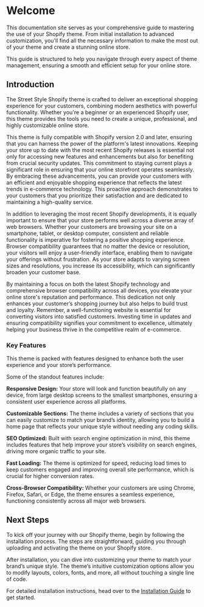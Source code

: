 # Welcome

This documentation site serves as your comprehensive guide to mastering the use of your Shopify theme. From initial installation to advanced customization, you'll find all the necessary information to make the most out of your theme and create a stunning online store.

This guide is structured to help you navigate through every aspect of theme management, ensuring a smooth and efficient setup for your online store.

## Introduction <!-- {docsify-ignore} -->

The Street Style Shopify theme is crafted to deliver an exceptional shopping experience for your customers, combining modern aesthetics with powerful functionality. Whether you're a beginner or an experienced Shopify user, this theme provides the tools you need to create a unique, professional, and highly customizable online store.

This theme is fully compatible with Shopify version 2.0 and later, ensuring that you can harness the power of the platform's latest innovations. Keeping your store up to date with the most recent Shopify releases is essential not only for accessing new features and enhancements but also for benefiting from crucial security updates. This commitment to staying current plays a significant role in ensuring that your online storefront operates seamlessly. By embracing these advancements, you can provide your customers with an efficient and enjoyable shopping experience that reflects the latest trends in e-commerce technology. This proactive approach demonstrates to your customers that you prioritize their satisfaction and are dedicated to maintaining a high-quality service.

In addition to leveraging the most recent Shopify developments, it is equally important to ensure that your store performs well across a diverse array of web browsers. Whether your customers are browsing your site on a smartphone, tablet, or desktop computer, consistent and reliable functionality is imperative for fostering a positive shopping experience. Browser compatibility guarantees that no matter the device or resolution, your visitors will enjoy a user-friendly interface, enabling them to navigate your offerings without frustration. As your store adapts to varying screen sizes and resolutions, you increase its accessibility, which can significantly broaden your customer base.

By maintaining a focus on both the latest Shopify technology and comprehensive browser compatibility across all devices, you elevate your online store's reputation and performance. This dedication not only enhances your customer’s shopping journey but also helps to build trust and loyalty. Remember, a well-functioning website is essential for converting visitors into satisfied customers. Investing time in updates and ensuring compatibility signifies your commitment to excellence, ultimately helping your business thrive in the competitive realm of e-commerce.

### Key Features <!-- {docsify-ignore} -->

This theme is packed with features designed to enhance both the user experience and your store’s performance.

Some of the standout features include:

**Responsive Design:** Your store will look and function beautifully on any device, from large desktop screens to the smallest smartphones, ensuring a consistent user experience across all platforms.

**Customizable Sections:** The theme includes a variety of sections that you can easily customize to match your brand’s identity, allowing you to build a home page that reflects your unique style without needing any coding skills.

**SEO Optimized:** Built with search engine optimization in mind, this theme includes features that help improve your store’s visibility on search engines, driving more organic traffic to your site.

**Fast Loading:** The theme is optimized for speed, reducing load times to keep customers engaged and improving overall site performance, which is crucial for higher conversion rates.

**Cross-Browser Compatibility:** Whether your customers are using Chrome, Firefox, Safari, or Edge, the theme ensures a seamless experience, functioning consistently across all major web browsers.

## Next Steps <!-- {docsify-ignore} -->

To kick off your journey with our Shopify theme, begin by following the installation process. The steps are straightforward, guiding you through uploading and activating the theme on your Shopify store.

After installation, you can dive into customizing your theme to match your brand’s unique style. The theme’s intuitive customization options allow you to modify layouts, colors, fonts, and more, all without touching a single line of code.

For detailed installation instructions, head over to the [Installation Guide](installation.md) to get started.
